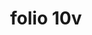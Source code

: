 ---
layout: edition
title: folio 10v
manuscript: Florence, Biblioteca Marucelliana, Carte Rajna XIX.15
sigla: R
iip: r010v.tif
milestone: 20
---